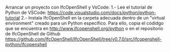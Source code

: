 Arrancar un proyecto con IfcOpenShell y VsCode:
1.- Lee el tutorial de Python de VSCode: https://code.visualstudio.com/docs/python/python-tutorial
2.- Instala IfcOpenShell en la carpeta adecuada dentro de un "virtual environment" creado para un Python específico. Para ello, copia el códidgo que se encuentra en http://www.ifcopenshell.org/python o en el repositorio de IfcOpenShell de Github https://github.com/IfcOpenShell/IfcOpenShell/tree/v0.7.0/src/ifcopenshell-python/ifcopenshell